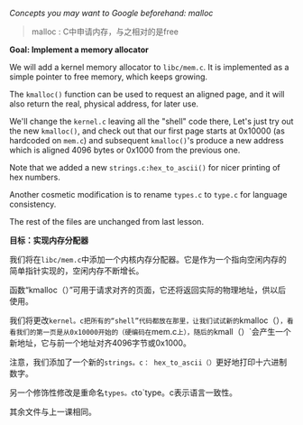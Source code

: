 *Concepts you may want to Google beforehand: malloc*

> malloc : C中申请内存，与之相对的是free

**Goal: Implement a memory allocator**

We will add a kernel memory allocator to `libc/mem.c`. It is implemented as a simple pointer to free memory, which keeps growing.

The `kmalloc()` function can be used to request an aligned page, and it will also return the real, physical address, for later use.

We'll change the `kernel.c` leaving all the "shell" code there, Let's just try out the new `kmalloc()`, and check out that our first page starts at 0x10000 (as hardcoded on `mem.c`) and subsequent `kmalloc()`'s produce a new address which is aligned 4096 bytes or 0x1000 from the previous one.

Note that we added a new `strings.c:hex_to_ascii()` for nicer printing of hex numbers.

Another cosmetic modification is to rename `types.c` to  `type.c` for language consistency.

The rest of the files are unchanged from last lesson.

**目标：实现内存分配器**


我们将在`libc/mem.c`中添加一个内核内存分配器。它是作为一个指向空闲内存的简单指针实现的，空闲内存不断增长。


函数“kmalloc（）”可用于请求对齐的页面，它还将返回实际的物理地址，供以后使用。


我们将更改`kernel。c把所有的“shell”代码都放在那里，让我们试试新的`kmalloc（）`，看看我们的第一页是从0x10000开始的（硬编码在`mem.c`上），随后的`kmall（）`会产生一个新地址，它与前一个地址对齐4096字节或0x1000。


注意，我们添加了一个新的`strings。c： hex_to_ascii（）`更好地打印十六进制数字。


另一个修饰性修改是重命名`types。c`to`type。c表示语言一致性。


其余文件与上一课相同。